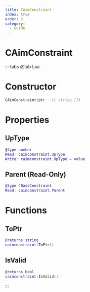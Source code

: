 ```yaml
---
title: CAimConstraint
index: true
order: 2
category:
  - Guide
---
```


# CAimConstraint

::: tabs
@tab Lua
# Constructor
```lua
CAimConstraint(ptr --[[ string ]])
```
# Properties
## UpType 
```lua
@type number
Read: caimconstraint.UpType
Write: caimconstraint.UpType = value
```
## Parent (Read-Only)
```lua
@type CBaseConstraint
Read: caimconstraint.Parent
```
# Functions
## ToPtr
```lua
@returns string
caimconstraint:ToPtr()
```
## IsValid
```lua
@returns bool
caimconstraint:IsValid()
```

:::